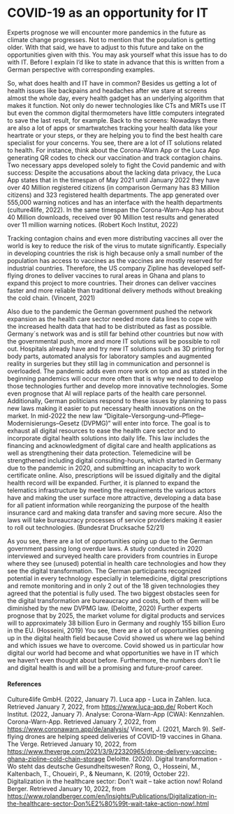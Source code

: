 # COVID-19 as an opportunity for IT
Experts prognose we will encounter more pandemics in the future as climate change progresses. Not to mention that the population is getting older. With that said, we have to adjust to this future and take on the opportunities given with this. You may ask yourself what this issue has to do with IT. Before  I explain I’d like to state in advance that this is written from a German perspective with corresponding examples.

So, what does health and IT have in common? Besides us getting a lot of health issues like backpains and headaches after we stare at screens almost the whole day, every health gadget has an underlying algorithm that makes it function. Not only do newer technologies like CTs and MRTs use IT but even the common digital thermometers have little computers integrated to save the last result, for example. Back to the screens: Nowadays there are also a lot of apps or smartwatches tracking your health data like your heartrate or your steps, or they are helping you to find the best health care specialist for your concerns. You see, there are a lot of IT solutions related to health. 
For instance, think about the Corona-Warn App or the Luca App generating QR codes to check our vaccination and track contagion chains. Two necessary apps developed solely to fight the Covid pandemic and with success: Despite the accusations about the lacking data privacy, the Luca App states that in the timespan of May 2021 until January 2022 they have over 40 Million registered citizens (in comparison Germany has 83 Million citizens) and 323 registered health departments. The app generated over 555,000 warning notices and has an interface with the health departments (culture4life, 2022). In the same timespan the Corona-Warn-App has about 40 Million downloads, received over 90 Million test results and generated over 11 million warning notices. (Robert Koch Institut, 2022)

Tracking contagion chains and even more distributing vaccines all over the world is key to reduce the risk of the virus to mutate significantly. Especially in developing countries the risk is high because only a small number of the population has access to vaccines as the vaccines are mostly reserved for industrial countries. Therefore, the US company Zipline has developed self-flying drones to deliver vaccines to rural areas in Ghana and plans to expand this project to more countries. Their drones can deliver vaccines faster and more reliable than traditional delivery methods without breaking the cold chain. (Vincent, 2021)

Also due to the pandemic the German government pushed the network expansion as the health care sector needed more data lines to cope with the increased health data that had to be distributed as fast as possible. Germany´s network was and is still far behind other countries but now with the governmental push, more and more IT solutions will be possible to roll out. Hospitals already have and try new IT solutions such as 3D printing for body parts, automated analysis for laboratory samples and augmented reality in surgeries but they still lag in communication and personnel is overloaded. The pandemic adds even more work on top and as stated in the beginning pandemics will occur more often that is why we need to develop those technologies further and develop more innovative technologies. Some even prognose that AI will replace parts of the health care personnel.
Additionally, German politicians respond to these issues by planning to pass new laws making it easier to put necessary health innovations on the market. In mid-2022 the new law “Digitale–Versorgung–und–Pflege–Modernisierungs–Gesetz (DVPMG)” will enter into force. The goal is to exhaust all digital resources to ease the health care sector and to incorporate digital health solutions into daily life. This law includes the financing and acknowledgment of digital care and health applications as well as strengthening their data protection. Telemedicine will be strengthened including digital consulting-hours, which started in Germany due to the pandemic in 2020, and submitting an incapacity to work certificate online. Also, prescriptions will be issued digitally and the digital health record will be expanded. Further, it is planned to expand the telematics infrastructure by meeting the requirements the various actors have and making the user surface more attractive, developing a data base for all patient information while reorganizing the purpose of the health insurance card and making data transfer and saving more secure. Also the laws will take bureaucracy processes of service providers making it easier to roll out technologies. (Bundesrat Drucksache 52/21)

As you see, there are a lot of opportunities oping up due to the German government passing long overdue laws.
A study conducted in 2020 interviewed and surveyed health care providers from countries in Europe where they see (unused) potential in health care technologies and how they see the digital transformation. The German participants recognized potential in every technology especially in telemedicine, digital prescriptions and remote monitoring and in only 2 out of the 18 given technologies they agreed that the potential is fully used. The two biggest obstacles seen for the digital transformation are bureaucracy and costs, both of them will be diminished by the new DVPMG law. (Deloitte, 2020)
Further experts prognose that by 2025, the market volume for digital products and services will to approximately 38 billion Euro in Germany and roughly 155 billion Euro in the EU. (Hosseini, 2019)
You see, there are a lot of opportunities opening up in the digital health field because Covid showed us where we lag behind and which issues we have to overcome. Covid showed us in particular how digital our world had become and what opportunities we have in IT which we haven’t even thought about before. Furthermore, the numbers don’t lie and digital health is and will be a promising and future-proof career.

#### References

Culture4life GmbH. (2022, January 7). Luca app - Luca in Zahlen. luca. Retrieved January  7, 2022, from https://www.luca-app.de/ 
Robert Koch Institut. (2022, January 7). Analyse: Corona-Warn-App (CWA): Kennzahlen.      Corona-Warn-App. Retrieved January 7, 2022, from       https://www.coronawarn.app/de/analysis/ 
Vincent, J. (2021, March 9). Self-flying drones are helping speed deliveries of COVID-19   vaccines in Ghana. The Verge. Retrieved January 10, 2022, from                https://www.theverge.com/2021/3/9/22320965/drone-delivery-vaccine-ghana-zipline-cold-chain-storage 
Deloitte. (2020). Digital transformation - Wo steht das deutsche Gesundheitswesen? 
Rong, O., Hosseini, M., Kaltenbach, T., Choueiri, P., & Neumann, K. (2019, October 22).  Digitalization in the healthcare sector: Don't wait – take action now! Roland Berger. Retrieved January 10, 2022, from https://www.rolandberger.com/en/Insights/Publications/Digitalization-in-the-healthcare-sector-Don%E2%80%99t-wait-take-action-now!.html 
